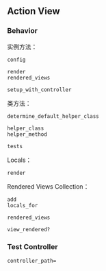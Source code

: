 ## Action View

### Behavior

实例方法：

```
config

render
rendered_views

setup_with_controller
```

类方法：

```
determine_default_helper_class

helper_class
helper_method

tests
```

Locals：

```
render
```

Rendered Views Collection：

```
add
locals_for

rendered_views

view_rendered?
```

### Test Controller

```
controller_path=
```

